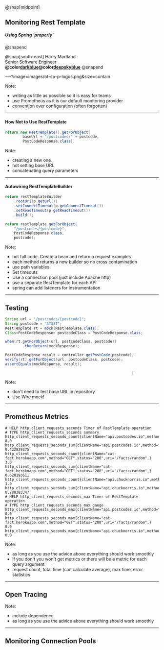 
@snap[midpoint]
## Monitoring Rest Template
##### Using Spring 'properly'
@snapend

  
  @snap[south-east]
  Harry Martland  
  Senior Software Engineer  
  **@color[darkblue](Booking)@color[deepskyblue](Go)**
  @snapend

---?image=images/ot-sp-p-logos.png&size=contain

Note:
- writing as little as possible so it is easy for teams
- use Prometheus as it is our default monitoring provider
- convention over configuration (often forgotten)

---
#### How Not to Use RestTemplate

```java
return new RestTemplate().getForObject(
        baseUrl + "/postcodes/" + postcode, 
        PostCodeResponse.class);
```


Note:
- creating a new one
- not setting base URL
- concatenating query parameters

---
#### Autowiring RestTemplateBuilder

```java
return restTemplateBuilder
    .rootUri(p.getUrl())
    .setConnectTimeout(p.getConnectTimeout())
    .setReadTimeout(p.getReadTimeout())
    .build();
    
return restTemplate.getForObject(
    "/postcodes/{postcode}", 
    PostCodeResponse.class, 
    postcode);
```

Note:
- not full code. Create a bean and return a request examples
- each method returns a new builder so no cross contamination
- use path variables
- Set timeouts
- Use a connection pool (just include Apache http)
- use a separate RestTemplate for each API
- spring can add listeners for instrumentation

---

## Testing

```java
String url = "/postcodes/{postcode}";
String postcode = "AT3ST";
RestTemplate rt = mock(RestTemplate.class);
Class<PostCodeResponse> postcodeClass = PostCodeResponse.class;

when(rt.getForObject(url, postcodeClass, postcode))
        .thenReturn(mockResponse);

PostCodeResponse result = controller.getPostCode(postcode);
verify(rt).getForObject(url, postcodeClass, postcode);
assertEquals(mockResponse, result);
```
                                                              |
Note:
- don't need to test base URL in repository
- Use Wire mock!

---

## Prometheus Metrics

```
# HELP http_client_requests_seconds Timer of RestTemplate operation
# TYPE http_client_requests_seconds summary
http_client_requests_seconds_count{clientName="api.postcodes.io",method="GET",status="200",uri="/postcodes/{postcode}",} 8.0
http_client_requests_seconds_sum{clientName="api.postcodes.io",method="GET",status="200",uri="/postcodes/{postcode}",} 0.422829275
http_client_requests_seconds_count{clientName="cat-fact.herokuapp.com",method="GET",status="200",uri="/facts/random",} 3.0
http_client_requests_seconds_sum{clientName="cat-fact.herokuapp.com",method="GET",status="200",uri="/facts/random",} 0.620193611
http_client_requests_seconds_count{clientName="api.chucknorris.io",method="GET",status="200",uri="/jokes/random",} 1.0
http_client_requests_seconds_sum{clientName="api.chucknorris.io",method="GET",status="200",uri="/jokes/random",} 0.280383347
# HELP http_client_requests_seconds_max Timer of RestTemplate operation
# TYPE http_client_requests_seconds_max gauge
http_client_requests_seconds_max{clientName="api.postcodes.io",method="GET",status="200",uri="/postcodes/{postcode}",} 0.0
http_client_requests_seconds_max{clientName="cat-fact.herokuapp.com",method="GET",status="200",uri="/facts/random",} 0.0
http_client_requests_seconds_max{clientName="api.chucknorris.io",method="GET",status="200",uri="/jokes/random",} 0.0
```

Note:
- as long as you use the advice above everything should work smoothly
- if you don't you won't get metrics or there will be a metric for each query argument
- request count, total time (can calculate average), max time, error statistics

---

## Open Tracing

Note:
- include dependence
- as long as you use the advice above everything should work smoothly

---

## Monitoring Connection Pools